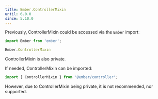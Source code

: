 ```yaml
---
title: Ember.ControllerMixin
until: 6.0.0
since: 5.10.0
---
```



Previously, ControllerMixin could be accessed via the `Ember` import:
```js
import Ember from 'ember';

Ember.ControllerMixin
```
ControllerMixin is also private.

 If needed, ControllerMixin can be imported:
```js
import { ControllerMixin } from '@ember/controller';
```

However, due to ControllerMixin being private, it is not recommended, nor supported.
